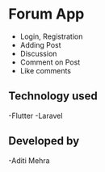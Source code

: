 # Forum App

- Login, Registration
- Adding Post
- Discussion
- Comment on Post
- Like comments

## Technology used

-Flutter
-Laravel

## Developed by

-Aditi Mehra